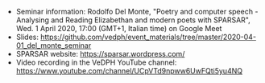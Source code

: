 - Seminar information: Rodolfo Del Monte, "Poetry and computer speech -Analysing and Reading Elizabethan and modern poets with SPARSAR", Wed. 1 April 2020, 17:00 (GMT+1, Italian time) on Google Meet
- Slides: https://github.com/vedph/event_materials/tree/master/2020-04-01_del_monte_seminar
- SPARSAR website: https://sparsar.wordpress.com/
- Video recording in the VeDPH YouTube channel: https://www.youtube.com/channel/UCpVTd9npww6UwFQti5yu4NQ

